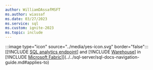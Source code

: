```yaml
---
author: WilliamDAssafMSFT
ms.author: wiassaf
ms.date: 03/27/2023
ms.service: sql
ms.custom: ignite-2023
ms.topic: include
---
```

:::image type="icon" source="../media/yes-icon.svg" border="false"::: [[!INCLUDE [SQL analytics endpoint](../fabric-se.md)] and [!INCLUDE [Warehouse](../fabric-dw.md)] in [!INCLUDE [Microsoft Fabric](../fabric.md)]](../../sql-server/sql-docs-navigation-guide.md#applies-to)
